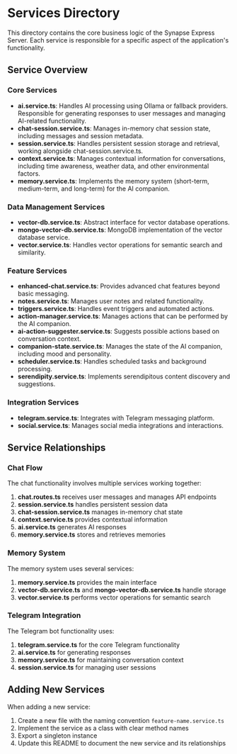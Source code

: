 # Services Directory

This directory contains the core business logic of the Synapse Express Server. Each service is responsible for a specific aspect of the application's functionality.

## Service Overview

### Core Services

- **ai.service.ts**: Handles AI processing using Ollama or fallback providers. Responsible for generating responses to user messages and managing AI-related functionality.
- **chat-session.service.ts**: Manages in-memory chat session state, including messages and session metadata.
- **session.service.ts**: Handles persistent session storage and retrieval, working alongside chat-session.service.ts.
- **context.service.ts**: Manages contextual information for conversations, including time awareness, weather data, and other environmental factors.
- **memory.service.ts**: Implements the memory system (short-term, medium-term, and long-term) for the AI companion.

### Data Management Services

- **vector-db.service.ts**: Abstract interface for vector database operations.
- **mongo-vector-db.service.ts**: MongoDB implementation of the vector database service.
- **vector.service.ts**: Handles vector operations for semantic search and similarity.

### Feature Services

- **enhanced-chat.service.ts**: Provides advanced chat features beyond basic messaging.
- **notes.service.ts**: Manages user notes and related functionality.
- **triggers.service.ts**: Handles event triggers and automated actions.
- **action-manager.service.ts**: Manages actions that can be performed by the AI companion.
- **ai-action-suggester.service.ts**: Suggests possible actions based on conversation context.
- **companion-state.service.ts**: Manages the state of the AI companion, including mood and personality.
- **scheduler.service.ts**: Handles scheduled tasks and background processing.
- **serendipity.service.ts**: Implements serendipitous content discovery and suggestions.

### Integration Services

- **telegram.service.ts**: Integrates with Telegram messaging platform.
- **social.service.ts**: Manages social media integrations and interactions.

## Service Relationships

### Chat Flow

The chat functionality involves multiple services working together:
1. **chat.routes.ts** receives user messages and manages API endpoints
2. **session.service.ts** handles persistent session data
3. **chat-session.service.ts** manages in-memory chat state
4. **context.service.ts** provides contextual information
5. **ai.service.ts** generates AI responses
6. **memory.service.ts** stores and retrieves memories

### Memory System

The memory system uses several services:
1. **memory.service.ts** provides the main interface
2. **vector-db.service.ts** and **mongo-vector-db.service.ts** handle storage
3. **vector.service.ts** performs vector operations for semantic search

### Telegram Integration

The Telegram bot functionality uses:
1. **telegram.service.ts** for the core Telegram functionality
2. **ai.service.ts** for generating responses
3. **memory.service.ts** for maintaining conversation context
4. **session.service.ts** for managing user sessions

## Adding New Services

When adding a new service:
1. Create a new file with the naming convention `feature-name.service.ts`
2. Implement the service as a class with clear method names
3. Export a singleton instance
4. Update this README to document the new service and its relationships